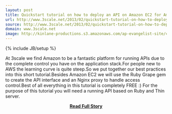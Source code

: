 ```yaml
---
layout: post
title: Quickstart tutorial on how to deploy an API on Amazon EC2 for Amazon Web Services (AWS) rookies
url: http://www.3scale.net/2013/02/quickstart-tutorial-on-how-to-deploy-an-api-on-amazon-ec2-for-amazon-web-services-aws-rookies/
source: http://www.3scale.net/2013/02/quickstart-tutorial-on-how-to-deploy-an-api-on-amazon-ec2-for-amazon-web-services-aws-rookies/
domain: www.3scale.net
image: http://kinlane-productions.s3.amazonaws.com/ap-evangelist-site/curated/screenshots/9352_api500_com.png
---
```

{% include JB/setup %}<p>At 3scale we find Amazon to be a fantastic platform for running APIs due to the complete control you have on the application stack.For people new to AWS the learning curve is quite steep.So we put together our best practices into this short tutorial.Besides Amazon EC2 we will use the Ruby Grape gem to create the API interface and an Nginx proxy to handle access control.Best of all everything in this tutorial is completely FREE :)
 For the purpose of this tutorial you will need a running API based on Ruby and Thin server.</p>
<center><p><a href="http://www.3scale.net/2013/02/quickstart-tutorial-on-how-to-deploy-an-api-on-amazon-ec2-for-amazon-web-services-aws-rookies/" style='padding:25px; font-sze:18px; font-weight: bold;'>Read Full Story</a></p></center>
